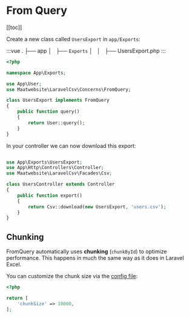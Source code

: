 # From Query

[[toc]]

Create a new class called `UsersExport` in `app/Exports`:

:::vue
.
├── app
│   ├── `Exports` 
│   │   ├── UsersExport.php
:::

```php
<?php

namespace App\Exports;

use App\User;
use Maatwebsite\LaravelCsv\Concerns\FromQuery;

class UsersExport implements FromQuery
{
    public function query()
    {
        return User::query();
    }
}
```

In your controller we can now download this export:

```php

use App\Exports\UsersExport;
use App\Http\Controllers\Controller;
use Maatwebsite\LaravelCsv\Facades\Csv;

class UsersController extends Controller 
{
    public function export() 
    {
        return Csv::download(new UsersExport, 'users.csv');
    }
}
```

## Chunking
FromQuery automatically uses __chunking__ (`chunkById`) to optimize performance. This happens in much the same way as it does in Laravel Excel. 

You can customize the chunk size via the [config file](/csv/1.0/exports/configuration.html#query-chunk-size):

```php
<?php

return [
    'chunkSize' => 10000,
];
```
